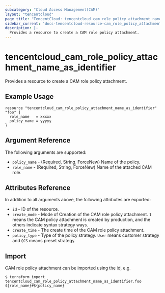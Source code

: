 ```yaml
---
subcategory: "Cloud Access Management(CAM)"
layout: "tencentcloud"
page_title: "TencentCloud: tencentcloud_cam_role_policy_attachment_name_as_identifier"
sidebar_current: "docs-tencentcloud-resource-cam_role_policy_attachment_name_as_identifier"
description: |-
  Provides a resource to create a CAM role policy attachment.
---
```


# tencentcloud_cam_role_policy_attachment_name_as_identifier

Provides a resource to create a CAM role policy attachment.

## Example Usage

```hcl
resource "tencentcloud_cam_role_policy_attachment_name_as_identifier" "foo" {
  role_name   = xxxxx
  policy_name = yyyyy
}
```

## Argument Reference

The following arguments are supported:

* `policy_name` - (Required, String, ForceNew) Name of the policy.
* `role_name` - (Required, String, ForceNew) Name of the attached CAM role.

## Attributes Reference

In addition to all arguments above, the following attributes are exported:

* `id` - ID of the resource.
* `create_mode` - Mode of Creation of the CAM role policy attachment. `1` means the CAM policy attachment is created by production, and the others indicate syntax strategy ways.
* `create_time` - The create time of the CAM role policy attachment.
* `policy_type` - Type of the policy strategy. `User` means customer strategy and `QCS` means preset strategy.


## Import

CAM role policy attachment can be imported using the id, e.g.

```
$ terraform import tencentcloud_cam_role_policy_attachment_name_as_identifier.foo ${role_name}#${policy_name}
```

